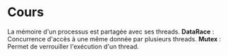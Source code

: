 # Cours

La mémoire d'un processus est partagée avec ses threads.
**DataRace** : Concurrence d'accès à une même donnée par plusieurs threads.
**Mutex** : Permet de verrouiller l'exécution d'un thread.

<!--stackedit_data:
eyJoaXN0b3J5IjpbMTE2NjY5MzAwMSwxMDM1OTY4MjgzLC0xOT
MzMTY5NDg4XX0=
-->